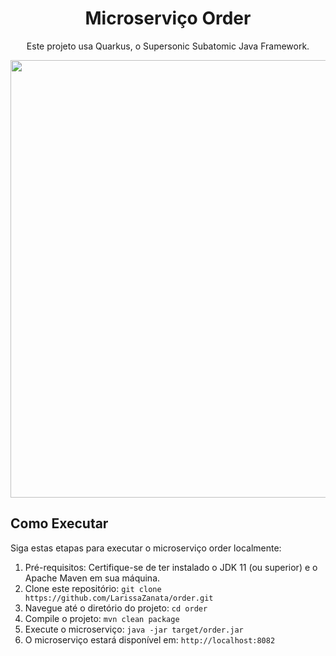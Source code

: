 <h1 align="center">Microserviço Order</h1>

<p align="center">
  Este projeto usa Quarkus, o Supersonic Subatomic Java Framework.
</p>

<div align="center">
<img src="https://github.com/LarissaZanata/order/assets/31900224/8fc6e8f3-249a-4ca0-8359-bb7c07177752" width="700px" />
</div>


## Como Executar

Siga estas etapas para executar o microserviço order localmente:

1. Pré-requisitos: Certifique-se de ter instalado o JDK 11 (ou superior) e o Apache Maven em sua máquina.
2. Clone este repositório: `git clone https://github.com/LarissaZanata/order.git`
3. Navegue até o diretório do projeto: `cd order`
4. Compile o projeto: `mvn clean package`
5. Execute o microserviço: `java -jar target/order.jar`
6. O microserviço estará disponível em: `http://localhost:8082`


